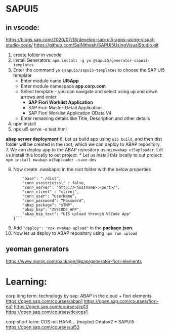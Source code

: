 # SAPUI5 

## in vscode: 
https://blogs.sap.com/2020/07/18/develop-sap-ui5-apps-using-visual-studio-code/
https://github.com/SaiNithesh/SAPUI5UsingVisualStudio.git 

1. create folder in vscode 
2. install Generators:   ```npm install -g yo @sapui5/generator-sapui5-templates```
3. Enter the command ```yo @sapui5/sapui5-templates``` to choose the SAP UI5 template
    * Enter module name **UI5App**
    * Enter module namespace **app.corp.com**
    * Select template – you can navigate and select using up and down arrows and enter
        * **SAP Fiori Worklist Application**
        * SAP Fiori Master-Detail Application
        * SAP Fiori Worklist Application OData V4
    * Enter remaining details like Title, Description and other details 
4. npm install 
5. npx ui5 serve -o test.html

**abap server deployment**
6. Let us build app using ```ui5 build```, and then dist folder will be created in the root, which we can deploy to ABAP repository.
7. We can deploy app to the ABAP repository using ```nwabap-ui5uploader```. Let us install this locally to out project.
    *  Let us install this locally to out project: ```npm install nwabap-ui5uploader –save-dev```

8. Now create .nwabaprc in the root folder with the below properties
    ```{
        "base": "./dist",
        "conn_usestrictssl" : false,
        "conn_server": "http://<hostname>:<port>/",
        "conn_client" : "client",
        "conn_user": “UserName”,
        "conn_password": “Password”,
        "abap_package": "$TMP",
        "abap_bsp": "ZVSCODE_APP",
        "abap_bsp_text": "UI5 upload through VSCode App"
    }```
9. Add ```"deploy": "npx nwabap upload"``` in the **package.json**.
10. Now let us deploy to ABAP repository using ```npm run upload```


## yeoman generators
https://www.npmjs.com/package/@sap/generator-fiori-elements

# Learning: 
corp long term: technology by sap: ABAP in the cloud  + fiori elements 
https://open.sap.com/courses/abap1
https://open.sap.com/courses/fiori-ea1
https://open.sap.com/courses/cp13
https://open.sap.com/courses/devops1

corp short term: 
CDS mit HANA...  (maybe)
Odatav2 + SAPUI5 
https://open.sap.com/courses/ui52
